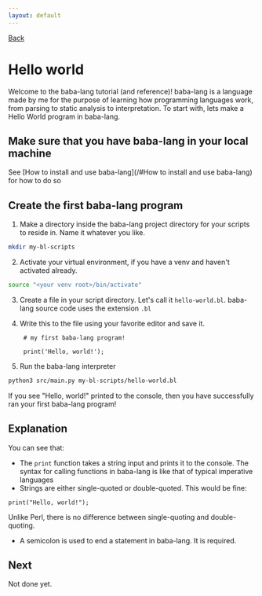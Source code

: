```yaml
---
layout: default
---
```



[Back](/)

# Hello world

Welcome to the baba-lang tutorial (and reference)! baba-lang is a language made by me for the purpose of learning how programming languages work, from parsing to static analysis to interpretation. To start with, lets make a Hello World program in baba-lang.


## Make sure that you have baba-lang in your local machine

See [How to install and use baba-lang](/#How to install and use baba-lang) for how to do so


## Create the first baba-lang program

1. Make a directory inside the baba-lang project directory for your scripts to reside in. Name it whatever you like.
```sh
mkdir my-bl-scripts
```
2. Activate your virtual environment, if you have a venv and haven't activated already.
```sh
source "<your venv root>/bin/activate"
```
3. Create a file in your script directory. Let's call it `hello-world.bl`. baba-lang source code uses the extension `.bl`
4. Write this to the file using your favorite editor and save it.

        # my first baba-lang program!

        print('Hello, world!');

5. Run the baba-lang interpreter
```sh
python3 src/main.py my-bl-scripts/hello-world.bl
```

If you see "Hello, world!" printed to the console, then you have successfully ran your first baba-lang program!


## Explanation

You can see that:
* The `print` function takes a string input and prints it to the console. The syntax for calling functions in baba-lang is like that of typical imperative languages
* Strings are either single-quoted or double-quoted. This would be fine:
```
print("Hello, world!");
```
Unlike Perl, there is no difference between single-quoting and double-quoting.
* A semicolon is used to end a statement in baba-lang. It is required.


## Next

Not done yet.